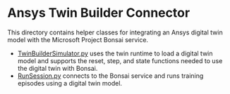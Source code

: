 # Ansys Twin Builder Connector

This directory contains helper classes for integrating an Ansys digital twin model with the Microsoft Project Bonsai service.

* [TwinBuilderSimulator.py](TwinBuilderSimulator.py) uses the twin runtime to load a digital twin model and supports the reset, step, and state functions needed to use the digital twin with Bonsai.
* [RunSession.py](RunSession.py) connects to the Bonsai service and runs training episodes using a digital twin model.